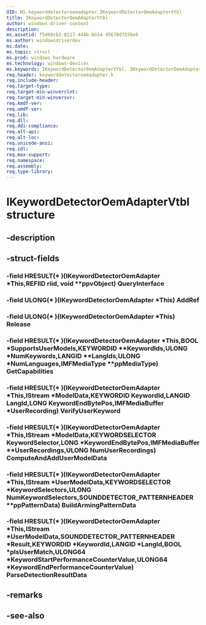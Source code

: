 ```yaml
---
UID: NS.keyworddetectoroemadapter.IKeywordDetectorOemAdapterVtbl
title: IKeywordDetectorOemAdapterVtbl
author: windows-driver-content
description: 
ms.assetid: f5d68cb2-8217-444b-bb54-d5670d7556e8
ms.author: windowsdriverdev
ms.date: 
ms.topic: struct
ms.prod: windows-hardware
ms.technology: windows-devices
ms.keywords: IKeywordDetectorOemAdapterVtbl, IKeywordDetectorOemAdapterVtbl
req.header: keyworddetectoroemadapter.h
req.include-header:
req.target-type:
req.target-min-winverclnt:
req.target-min-winversvr:
req.kmdf-ver:
req.umdf-ver:
req.lib:
req.dll:
req.ddi-compliance:
req.alt-api:
req.alt-loc:
req.unicode-ansi:
req.idl:
req.max-support:
req.namespace:
req.assembly:
req.type-library:
---
```


# IKeywordDetectorOemAdapterVtbl structure

## -description



## -struct-fields

### -field HRESULT(* )(IKeywordDetectorOemAdapter *This,REFIID riid, void **ppvObject) QueryInterface			
 	
### -field ULONG(* )(IKeywordDetectorOemAdapter *This) AddRef			
 	
### -field ULONG(* )(IKeywordDetectorOemAdapter *This) Release			
 	
### -field HRESULT(* )(IKeywordDetectorOemAdapter *This,BOOL *SupportsUserModels,KEYWORDID **KeywordIds,ULONG *NumKeywords,LANGID **LangIds,ULONG *NumLanguages,IMFMediaType **ppMediaType) GetCapabilities			
 	
### -field HRESULT(* )(IKeywordDetectorOemAdapter *This,IStream *ModelData,KEYWORDID KeywordId,LANGID LangId,LONG KeywordEndBytePos,IMFMediaBuffer *UserRecording) VerifyUserKeyword			
 	
### -field HRESULT(* )(IKeywordDetectorOemAdapter *This,IStream *ModelData,KEYWORDSELECTOR KeywordSelector,LONG *KeywordEndBytePos,IMFMediaBuffer **UserRecordings,ULONG NumUserRecordings) ComputeAndAddUserModelData			
 	
### -field HRESULT(* )(IKeywordDetectorOemAdapter *This,IStream *UserModelData,KEYWORDSELECTOR *KeywordSelectors,ULONG NumKeywordSelectors,SOUNDDETECTOR_PATTERNHEADER **ppPatternData) BuildArmingPatternData			
 	
### -field HRESULT(* )(IKeywordDetectorOemAdapter *This,IStream *UserModelData,SOUNDDETECTOR_PATTERNHEADER *Result,KEYWORDID *KeywordId,LANGID *LangId,BOOL *pIsUserMatch,ULONG64 *KeywordStartPerformanceCounterValue,ULONG64 *KeywordEndPerformanceCounterValue) ParseDetectionResultData			
 	
## -remarks

## -see-also